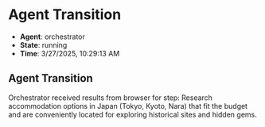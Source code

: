 # Agent Transition

- **Agent**: orchestrator
- **State**: running
- **Time**: 3/27/2025, 10:29:13 AM

## Agent Transition

Orchestrator received results from browser for step: Research accommodation options in Japan (Tokyo, Kyoto, Nara) that fit the budget and are conveniently located for exploring historical sites and hidden gems.

